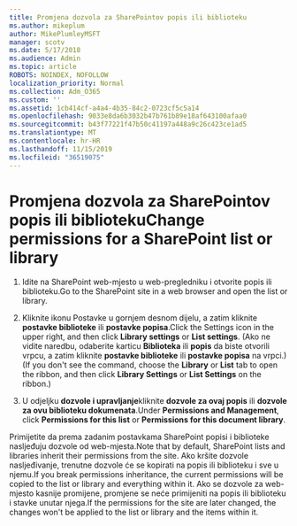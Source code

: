 ```yaml
---
title: Promjena dozvola za SharePointov popis ili biblioteku
ms.author: mikeplum
author: MikePlumleyMSFT
manager: scotv
ms.date: 5/17/2018
ms.audience: Admin
ms.topic: article
ROBOTS: NOINDEX, NOFOLLOW
localization_priority: Normal
ms.collection: Adm_O365
ms.custom: ''
ms.assetid: 1cb414cf-a4a4-4b35-84c2-0723cf5c5a14
ms.openlocfilehash: 9033e8da6b3032b47b761b89e18af643100afaa0
ms.sourcegitcommit: b43f77221f47b50c41197a448a9c26c423ce1ad5
ms.translationtype: MT
ms.contentlocale: hr-HR
ms.lasthandoff: 11/15/2019
ms.locfileid: "36519075"
---
```

# <a name="change-permissions-for-a-sharepoint-list-or-library"></a><span data-ttu-id="522ed-102">Promjena dozvola za SharePointov popis ili biblioteku</span><span class="sxs-lookup"><span data-stu-id="522ed-102">Change permissions for a SharePoint list or library</span></span>

1. <span data-ttu-id="522ed-103">Idite na SharePoint web-mjesto u web-pregledniku i otvorite popis ili biblioteku.</span><span class="sxs-lookup"><span data-stu-id="522ed-103">Go to the SharePoint site in a web browser and open the list or library.</span></span>
    
2. <span data-ttu-id="522ed-104">Kliknite ikonu Postavke u gornjem desnom dijelu, a zatim kliknite **postavke biblioteke** ili **postavke popisa**.</span><span class="sxs-lookup"><span data-stu-id="522ed-104">Click the Settings icon in the upper right, and then click **Library settings** or **List settings**.</span></span> <span data-ttu-id="522ed-105">(Ako ne vidite naredbu, odaberite karticu **Biblioteka** ili **popis** da biste otvorili vrpcu, a zatim kliknite **postavke biblioteke** ili **postavke popisa** na vrpci.)</span><span class="sxs-lookup"><span data-stu-id="522ed-105">(If you don't see the command, choose the **Library** or **List** tab to open the ribbon, and then click **Library Settings** or **List Settings** on the ribbon.)</span></span> 
    
3. <span data-ttu-id="522ed-106">U odjeljku **dozvole i upravljanje**kliknite **dozvole za ovaj popis** ili **dozvole za ovu biblioteku dokumenata**.</span><span class="sxs-lookup"><span data-stu-id="522ed-106">Under **Permissions and Management**, click **Permissions for this list** or **Permissions for this document library**.</span></span>
    
<span data-ttu-id="522ed-107">Primijetite da prema zadanim postavkama SharePoint popisi i biblioteke nasljeđuju dozvole od web-mjesta.</span><span class="sxs-lookup"><span data-stu-id="522ed-107">Note that by default, SharePoint lists and libraries inherit their permissions from the site.</span></span> <span data-ttu-id="522ed-108">Ako kršite dozvole nasljeđivanje, trenutne dozvole će se kopirati na popis ili biblioteku i sve u njemu.</span><span class="sxs-lookup"><span data-stu-id="522ed-108">If you break permissions inheritance, the current permissions will be copied to the list or library and everything within it.</span></span> <span data-ttu-id="522ed-109">Ako se dozvole za web-mjesto kasnije promijene, promjene se neće primijeniti na popis ili biblioteku i stavke unutar njega.</span><span class="sxs-lookup"><span data-stu-id="522ed-109">If the permissions for the site are later changed, the changes won't be applied to the list or library and the items within it.</span></span>
  

